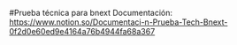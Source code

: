 #Prueba técnica para bnext
Documentación: https://www.notion.so/Documentaci-n-Prueba-Tech-Bnext-0f2d0e60ed9e4164a76b4944fa68a367